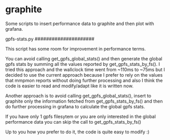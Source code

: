 # graphite

Some scripts to insert performance data to graphite and then plot with grafana.

gpfs-stats.py
#####################

This script has some room for improvement in performance terms.

You can avoid calling get_gpfs_global_stats() and then generate the global gpfs stats by summing all the values reported by get_gpfs_stats_by_fs(). I tried this approach and the wallclock time went from ~110ms to ~75ms but I decided to use the current approach because I prefer to rely on the values that mmpmon reports without doing further processing and also I think the code is easier to read and modify/adapt like it is written now.

Another approach is to avoid calling get_gpfs_global_stats(), insert to graphite only the information fetched from get_gpfs_stats_by_fs() and then do further processing in grafana to calculate the global gpfs stats. 

If you have only 1 gpfs filesytem or you are only interested in the global performance data you can skip the call to get_gpfs_stats_by_fs()

Up to you how you prefer to do it, the code is quite easy to modify :)


